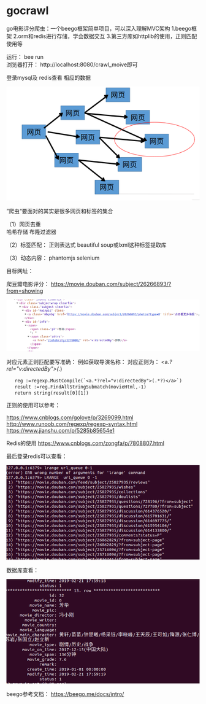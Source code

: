# gocrawl
go电影评分爬虫：一个beego框架简单项目，可以深入理解MVC架构
1.beego框架
2.orm和redis进行存储，学会数据交互
3.第三方库如httplib的使用，正则匹配使用等

运行：
bee  run   
浏览器打开：
http://localhost:8080/crawl_moive即可  


登录mysql及 redis查看 相应的数据    

![1](https://github.com/xingyushu/gocrawl/blob/master/img-folder/01.png)


”爬虫“要面对的其实是很多网页和标签的集合 

（1）网页去重   
  哈希存储  布隆过滤器
  
（2）标签匹配：
   正则表达式
   beautiful soup或lxml这种标签提取库
   
（3）动态内容：
    phantomjs
    selenium

目标网址：

爬豆瓣电影评分：
https://movie.douban.com/subject/26266893/?from=showing

![2](https://github.com/xingyushu/gocrawl/blob/master/img-folder/02.png)


对应元素正则匹配要写准确：
例如获取导演名称：
  对应正则为：     <a.*?rel="v:directedBy">(.*)</a>
  ```
     reg :=regexp.MustCompile(`<a.*?rel="v:directedBy">(.*?)</a>`)
     result :=reg.FindAllStringSubmatch(movieHtml,-1)
     return string(result[0][1])
  ```  
正则的使用可以参考：  

https://www.cnblogs.com/golove/p/3269099.html
http://www.runoob.com/regexp/regexp-syntax.html
https://www.jianshu.com/p/5285b85654e1

Redis的使用 
https://www.cnblogs.com/zongfa/p/7808807.html

最后登录redis可以查看：

![3](https://github.com/xingyushu/gocrawl/blob/master/img-folder/03.png)

数据库查看：

![4](https://github.com/xingyushu/gocrawl/blob/master/img-folder/04.png)


beego参考文档：
https://beego.me/docs/intro/
